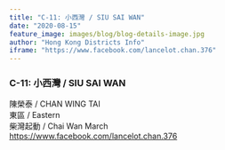 ```yaml
---
title: "C-11: 小西灣 / SIU SAI WAN"
date: "2020-08-15"
feature_image: images/blog/blog-details-image.jpg
author: "Hong Kong Districts Info"
iframe: "https://www.facebook.com/lancelot.chan.376"
---
```


### C-11: 小西灣 / SIU SAI WAN  
陳榮泰 / CHAN WING TAI  
東區 / Eastern  
柴灣起動 / Chai Wan March  
https://www.facebook.com/lancelot.chan.376
